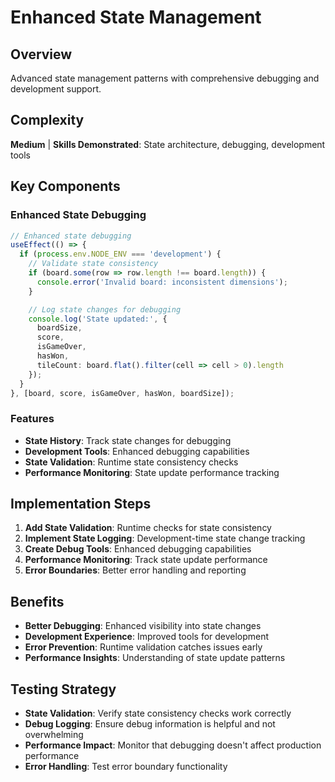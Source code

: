 # Enhanced State Management

## Overview

Advanced state management patterns with comprehensive debugging and development support.

## Complexity
**Medium** | **Skills Demonstrated**: State architecture, debugging, development tools

## Key Components

### Enhanced State Debugging
```typescript
// Enhanced state debugging
useEffect(() => {
  if (process.env.NODE_ENV === 'development') {
    // Validate state consistency
    if (board.some(row => row.length !== board.length)) {
      console.error('Invalid board: inconsistent dimensions');
    }

    // Log state changes for debugging
    console.log('State updated:', {
      boardSize,
      score,
      isGameOver,
      hasWon,
      tileCount: board.flat().filter(cell => cell > 0).length
    });
  }
}, [board, score, isGameOver, hasWon, boardSize]);
```

### Features
- **State History**: Track state changes for debugging
- **Development Tools**: Enhanced debugging capabilities
- **State Validation**: Runtime state consistency checks
- **Performance Monitoring**: State update performance tracking

## Implementation Steps

1. **Add State Validation**: Runtime checks for state consistency
2. **Implement State Logging**: Development-time state change tracking
3. **Create Debug Tools**: Enhanced debugging capabilities
4. **Performance Monitoring**: Track state update performance
5. **Error Boundaries**: Better error handling and reporting

## Benefits

- **Better Debugging**: Enhanced visibility into state changes
- **Development Experience**: Improved tools for development
- **Error Prevention**: Runtime validation catches issues early
- **Performance Insights**: Understanding of state update patterns

## Testing Strategy

- **State Validation**: Verify state consistency checks work correctly
- **Debug Logging**: Ensure debug information is helpful and not overwhelming
- **Performance Impact**: Monitor that debugging doesn't affect production performance
- **Error Handling**: Test error boundary functionality

